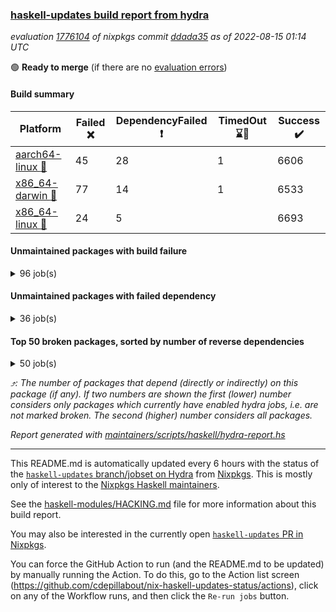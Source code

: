 ### [haskell-updates build report from hydra](https://hydra.nixos.org/jobset/nixpkgs/haskell-updates)
*evaluation [1776104](https://hydra.nixos.org/eval/1776104) of nixpkgs commit [ddada35](https://github.com/NixOS/nixpkgs/commits/ddada35b50fb79d7448f68380bf995a80d5cbb72) as of 2022-08-15 01:14 UTC*

:green_circle: **Ready to merge** (if there are no [evaluation errors](https://hydra.nixos.org/jobset/nixpkgs/haskell-updates))

#### Build summary

 | Platform | Failed :x: | DependencyFailed :heavy_exclamation_mark: | TimedOut :hourglass::no_entry_sign: | Success :heavy_check_mark: | 
 | --- | --- | --- | --- | --- | 
 | [aarch64-linux :iphone:](https://hydra.nixos.org/eval/1776104?filter=.aarch64-linux) | 45 | 28 | 1 | 6606 | 
 | [x86_64-darwin :apple:](https://hydra.nixos.org/eval/1776104?filter=.x86_64-darwin) | 77 | 14 | 1 | 6533 | 
 | [x86_64-linux :penguin:](https://hydra.nixos.org/eval/1776104?filter=.x86_64-linux) | 24 | 5 |  | 6693 | 
#### Unmaintained packages with build failure
<details><summary>96 job(s) </summary>

- [ ] [[:iphone::x:]](https://hydra.nixos.org/build/186339148) [[:apple::heavy_check_mark:]](https://hydra.nixos.org/build/186338923) [[:penguin::heavy_check_mark:]](https://hydra.nixos.org/build/186336181) [haskellPackages.OrderedBits](https://hydra.nixos.org/eval/1776104?filter=haskellPackages.OrderedBits)  :arrow_heading_up: 5 | 36
- [ ] [[:iphone::heavy_check_mark:]](https://hydra.nixos.org/build/186351796) [[:apple::x:]](https://hydra.nixos.org/build/186335027) [[:penguin::heavy_check_mark:]](https://hydra.nixos.org/build/186336886) [haskellPackages.zip](https://hydra.nixos.org/eval/1776104?filter=haskellPackages.zip)  :arrow_heading_up: 5 | 11
- [ ] [[:iphone::x:]](https://hydra.nixos.org/build/186342268) [[:apple::heavy_check_mark:]](https://hydra.nixos.org/build/186341233) [[:penguin::heavy_check_mark:]](https://hydra.nixos.org/build/186343388) [haskellPackages.hw-json-simd](https://hydra.nixos.org/eval/1776104?filter=haskellPackages.hw-json-simd)  :arrow_heading_up: 4 | 8
- [ ] [[:iphone::x:]](https://hydra.nixos.org/build/186337852) [[:apple::heavy_check_mark:]](https://hydra.nixos.org/build/186338900) [[:penguin::heavy_check_mark:]](https://hydra.nixos.org/build/186335270) [haskellPackages.hw-simd](https://hydra.nixos.org/eval/1776104?filter=haskellPackages.hw-simd)  :arrow_heading_up: 4 | 8
- [ ] [[:iphone::x:]](https://hydra.nixos.org/build/186351142) [[:apple::heavy_check_mark:]](https://hydra.nixos.org/build/186348664) [[:penguin::heavy_check_mark:]](https://hydra.nixos.org/build/186348187) [haskellPackages.long-double](https://hydra.nixos.org/eval/1776104?filter=haskellPackages.long-double)  :arrow_heading_up: 2 | 2
- [ ] [[:iphone::x:]](https://hydra.nixos.org/build/186337686) [[:apple::heavy_check_mark:]](https://hydra.nixos.org/build/186351780) [[:penguin::heavy_check_mark:]](https://hydra.nixos.org/build/186347488) [haskellPackages.quic](https://hydra.nixos.org/eval/1776104?filter=haskellPackages.quic)  :arrow_heading_up: 2 | 2
- [ ] [[:iphone::x:]](https://hydra.nixos.org/build/186339259) [[:apple::heavy_check_mark:]](https://hydra.nixos.org/build/186351488) [[:penguin::heavy_check_mark:]](https://hydra.nixos.org/build/186340536) [haskellPackages.freetype2](https://hydra.nixos.org/eval/1776104?filter=haskellPackages.freetype2)  :arrow_heading_up: 1 | 8
- [ ] [[:iphone::x:]](https://hydra.nixos.org/build/186342599) [[:apple::x:]](https://hydra.nixos.org/build/186337061) [[:penguin::heavy_check_mark:]](https://hydra.nixos.org/build/186349375) [haskellPackages.easytensor](https://hydra.nixos.org/eval/1776104?filter=haskellPackages.easytensor)  :arrow_heading_up: 1 | 1
- [ ] [[:iphone::x:]](https://hydra.nixos.org/build/186779867) [[:apple::x:]](https://hydra.nixos.org/build/186779876) [[:penguin::x:]](https://hydra.nixos.org/build/186779899) [haskellPackages.lol-calculus](https://hydra.nixos.org/eval/1776104?filter=haskellPackages.lol-calculus)  :arrow_heading_up: 1 | 1
- [ ] [[:iphone::x:]](https://hydra.nixos.org/build/186350305) [[:apple::heavy_check_mark:]](https://hydra.nixos.org/build/186351066) [[:penguin::heavy_check_mark:]](https://hydra.nixos.org/build/186347006) [haskellPackages.nlopt-haskell](https://hydra.nixos.org/eval/1776104?filter=haskellPackages.nlopt-haskell)  :arrow_heading_up: 1 | 1
- [ ] [[:iphone::heavy_check_mark:]](https://hydra.nixos.org/build/186338584) [[:apple::x:]](https://hydra.nixos.org/build/186339935) [[:penguin::heavy_check_mark:]](https://hydra.nixos.org/build/186347564) [haskellPackages.openal-ffi](https://hydra.nixos.org/eval/1776104?filter=haskellPackages.openal-ffi)  :arrow_heading_up: 1 | 1
- [ ] [[:iphone::x:]](https://hydra.nixos.org/build/186924471) [[:apple::x:]](https://hydra.nixos.org/build/186925993) [[:penguin::x:]](https://hydra.nixos.org/build/186925129) [haskellPackages.servant-util](https://hydra.nixos.org/eval/1776104?filter=haskellPackages.servant-util)  :arrow_heading_up: 1 | 1
- [ ] [[:iphone::x:]](https://hydra.nixos.org/build/186341879) [[:apple::heavy_check_mark:]](https://hydra.nixos.org/build/186337126) [[:penguin::heavy_check_mark:]](https://hydra.nixos.org/build/186336148) [haskellPackages.swisstable](https://hydra.nixos.org/eval/1776104?filter=haskellPackages.swisstable)  :arrow_heading_up: 1 | 1
- [ ] [[:iphone::x:]](https://hydra.nixos.org/build/186779911) [[:apple::x:]](https://hydra.nixos.org/build/186779900) [[:penguin::x:]](https://hydra.nixos.org/build/186779859) [haskellPackages.text-all](https://hydra.nixos.org/eval/1776104?filter=haskellPackages.text-all)  :arrow_heading_up: 1 | 1
- [ ] [[:iphone::x:]](https://hydra.nixos.org/build/186333784) [[:apple::heavy_check_mark:]](https://hydra.nixos.org/build/186346289) [[:penguin::heavy_check_mark:]](https://hydra.nixos.org/build/186342335) [haskellPackages.unicode-properties](https://hydra.nixos.org/eval/1776104?filter=haskellPackages.unicode-properties)  :arrow_heading_up: 1 | 1
- [ ] [[:iphone::x:]](https://hydra.nixos.org/build/186335586) [[:apple::heavy_check_mark:]](https://hydra.nixos.org/build/186340179) [[:penguin::heavy_check_mark:]](https://hydra.nixos.org/build/186335125) [haskellPackages.flatparse](https://hydra.nixos.org/eval/1776104?filter=haskellPackages.flatparse)  :arrow_heading_up: 0 | 7
- [ ] [[:iphone::heavy_check_mark:]](https://hydra.nixos.org/build/186343833) [[:apple::x:]](https://hydra.nixos.org/build/186349058) [[:penguin::heavy_check_mark:]](https://hydra.nixos.org/build/186334409) [haskellPackages.PyF](https://hydra.nixos.org/eval/1776104?filter=haskellPackages.PyF)  :arrow_heading_up: 0 | 4
- [ ] [[:iphone::heavy_check_mark:]](https://hydra.nixos.org/build/186338070) [[:apple::x:]](https://hydra.nixos.org/build/186343485) [[:penguin::heavy_check_mark:]](https://hydra.nixos.org/build/186345402) [haskellPackages.hmidi](https://hydra.nixos.org/eval/1776104?filter=haskellPackages.hmidi)  :arrow_heading_up: 0 | 4
- [ ] [[:iphone::heavy_check_mark:]](https://hydra.nixos.org/build/186347262) [[:apple::x:]](https://hydra.nixos.org/build/186337718) [[:penguin::heavy_check_mark:]](https://hydra.nixos.org/build/186342686) [haskellPackages.posix-socket](https://hydra.nixos.org/eval/1776104?filter=haskellPackages.posix-socket)  :arrow_heading_up: 0 | 2
- [ ] [[:iphone::heavy_check_mark:]](https://hydra.nixos.org/build/186925296) [[:apple::x:]](https://hydra.nixos.org/build/186924058) [[:penguin::heavy_check_mark:]](https://hydra.nixos.org/build/186925633) [haskellPackages.gi-gdkx11](https://hydra.nixos.org/eval/1776104?filter=haskellPackages.gi-gdkx11)  :arrow_heading_up: 0 | 1
- [ ] [[:iphone::heavy_check_mark:]](https://hydra.nixos.org/build/186345690) [[:apple::x:]](https://hydra.nixos.org/build/186347292) [[:penguin::heavy_check_mark:]](https://hydra.nixos.org/build/186347281) [haskellPackages.hamid](https://hydra.nixos.org/eval/1776104?filter=haskellPackages.hamid)  :arrow_heading_up: 0 | 1
- [ ] [[:iphone::heavy_check_mark:]](https://hydra.nixos.org/build/186333612) [[:apple::x:]](https://hydra.nixos.org/build/186343898) [[:penguin::heavy_check_mark:]](https://hydra.nixos.org/build/186349612) [haskellPackages.hmatrix-morpheus](https://hydra.nixos.org/eval/1776104?filter=haskellPackages.hmatrix-morpheus)  :arrow_heading_up: 0 | 1
- [ ] [[:iphone::heavy_check_mark:]](https://hydra.nixos.org/build/186345162) [[:apple::x:]](https://hydra.nixos.org/build/186333930) [[:penguin::heavy_check_mark:]](https://hydra.nixos.org/build/186335909) [haskellPackages.huckleberry](https://hydra.nixos.org/eval/1776104?filter=haskellPackages.huckleberry)  :arrow_heading_up: 0 | 1
- [ ] [[:iphone::x:]](https://hydra.nixos.org/build/186338373) [[:apple::heavy_check_mark:]](https://hydra.nixos.org/build/186344201) [[:penguin::heavy_check_mark:]](https://hydra.nixos.org/build/186346097) [haskellPackages.picosat](https://hydra.nixos.org/eval/1776104?filter=haskellPackages.picosat)  :arrow_heading_up: 0 | 1
- [ ] [[:iphone::heavy_check_mark:]](https://hydra.nixos.org/build/186338327) [[:apple::x:]](https://hydra.nixos.org/build/186344982) [[:penguin::heavy_check_mark:]](https://hydra.nixos.org/build/186332944) [haskellPackages.select](https://hydra.nixos.org/eval/1776104?filter=haskellPackages.select)  :arrow_heading_up: 0 | 1
- [ ] [[:iphone::heavy_check_mark:]](https://hydra.nixos.org/build/186389333) [[:apple::x:]](https://hydra.nixos.org/build/186402671) [[:penguin::heavy_check_mark:]](https://hydra.nixos.org/build/186395052) [haskellPackages.simple-vec3](https://hydra.nixos.org/eval/1776104?filter=haskellPackages.simple-vec3)  :arrow_heading_up: 0 | 1
- [ ] [[:iphone::heavy_check_mark:]](https://hydra.nixos.org/build/186337571) [[:apple::x:]](https://hydra.nixos.org/build/186345363) [[:penguin::heavy_check_mark:]](https://hydra.nixos.org/build/186348037) [haskellPackages.sysinfo](https://hydra.nixos.org/eval/1776104?filter=haskellPackages.sysinfo)  :arrow_heading_up: 0 | 1
- [ ] [[:iphone::x:]](https://hydra.nixos.org/build/186924578) [[:apple::x:]](https://hydra.nixos.org/build/186924512) [[:penguin::x:]](https://hydra.nixos.org/build/186925123) [haskellPackages.tmp-proc-postgres](https://hydra.nixos.org/eval/1776104?filter=haskellPackages.tmp-proc-postgres)  :arrow_heading_up: 0 | 1
- [ ] [[:iphone::x:]](https://hydra.nixos.org/build/186926236) [[:apple::x:]](https://hydra.nixos.org/build/186925267) [[:penguin::x:]](https://hydra.nixos.org/build/186925126) [haskellPackages.tmp-proc-redis](https://hydra.nixos.org/eval/1776104?filter=haskellPackages.tmp-proc-redis)  :arrow_heading_up: 0 | 1
- [ ] [[:iphone::heavy_check_mark:]](https://hydra.nixos.org/build/186924169) [[:apple::x:]](https://hydra.nixos.org/build/186345864) [[:penguin::heavy_check_mark:]](https://hydra.nixos.org/build/186926262) [haskellPackages.FractalArt](https://hydra.nixos.org/eval/1776104?filter=haskellPackages.FractalArt) 
- [ ] [[:iphone::x:]](https://hydra.nixos.org/build/186337228) [[:apple::heavy_check_mark:]](https://hydra.nixos.org/build/186344047) [[:penguin::heavy_check_mark:]](https://hydra.nixos.org/build/186346807) [haskellPackages.HsASA](https://hydra.nixos.org/eval/1776104?filter=haskellPackages.HsASA) 
- [ ] [[:iphone::x:]](https://hydra.nixos.org/build/186779852) [[:apple::x:]](https://hydra.nixos.org/build/186779872) [[:penguin::x:]](https://hydra.nixos.org/build/186779905) [haskellPackages.aws-ec2-knownhosts](https://hydra.nixos.org/eval/1776104?filter=haskellPackages.aws-ec2-knownhosts) 
- [ ] [[:iphone::x:]](https://hydra.nixos.org/build/186779908) [[:apple::x:]](https://hydra.nixos.org/build/186779893) [[:penguin::x:]](https://hydra.nixos.org/build/186779896) [haskellPackages.cabocha](https://hydra.nixos.org/eval/1776104?filter=haskellPackages.cabocha) 
- [ ] [[:iphone::x:]](https://hydra.nixos.org/build/186779915) [[:apple::x:]](https://hydra.nixos.org/build/186779854) [[:penguin::x:]](https://hydra.nixos.org/build/186779864) [haskellPackages.cake3](https://hydra.nixos.org/eval/1776104?filter=haskellPackages.cake3) 
- [ ] [[:iphone::heavy_check_mark:]](https://hydra.nixos.org/build/186345995) [[:apple::x:]](https://hydra.nixos.org/build/186351809) [[:penguin::heavy_check_mark:]](https://hydra.nixos.org/build/186345382) [haskellPackages.chiphunk](https://hydra.nixos.org/eval/1776104?filter=haskellPackages.chiphunk) 
- [ ] [[:iphone::x:]](https://hydra.nixos.org/build/186336740) [[:apple::heavy_check_mark:]](https://hydra.nixos.org/build/186339905) [[:penguin::heavy_check_mark:]](https://hydra.nixos.org/build/186343118) [haskellPackages.comfort-fftw](https://hydra.nixos.org/eval/1776104?filter=haskellPackages.comfort-fftw) 
- [ ] [[:iphone::heavy_check_mark:]](https://hydra.nixos.org/build/186335206) [[:apple::x:]](https://hydra.nixos.org/build/186341679) [[:penguin::heavy_check_mark:]](https://hydra.nixos.org/build/186344376) [haskellPackages.diskhash](https://hydra.nixos.org/eval/1776104?filter=haskellPackages.diskhash) 
- [ ] [[:iphone::x:]](https://hydra.nixos.org/build/186779881) [[:apple::x:]](https://hydra.nixos.org/build/186779892) [[:penguin::x:]](https://hydra.nixos.org/build/186779866) [haskellPackages.duplo](https://hydra.nixos.org/eval/1776104?filter=haskellPackages.duplo) 
- [ ] [[:iphone::x:]](https://hydra.nixos.org/build/186398372) [[:apple::heavy_check_mark:]](https://hydra.nixos.org/build/186387578) [[:penguin::heavy_check_mark:]](https://hydra.nixos.org/build/186402793) [haskellPackages.env-extra](https://hydra.nixos.org/eval/1776104?filter=haskellPackages.env-extra) 
- [ ] [[:iphone::heavy_check_mark:]](https://hydra.nixos.org/build/186926190) [[:apple::x:]](https://hydra.nixos.org/build/186924621) [[:penguin::heavy_check_mark:]](https://hydra.nixos.org/build/186925297) [haskellPackages.epub-tools](https://hydra.nixos.org/eval/1776104?filter=haskellPackages.epub-tools) 
- [ ] [[:iphone::heavy_check_mark:]](https://hydra.nixos.org/build/186512565) [[:apple::x:]](https://hydra.nixos.org/build/186512956) [[:penguin::heavy_check_mark:]](https://hydra.nixos.org/build/186512353) [haskellPackages.fudgets](https://hydra.nixos.org/eval/1776104?filter=haskellPackages.fudgets) 
- [ ] [[:iphone::heavy_check_mark:]](https://hydra.nixos.org/build/186925450) [[:apple::x:]](https://hydra.nixos.org/build/186925409) [[:penguin::heavy_check_mark:]](https://hydra.nixos.org/build/186925916) [haskellPackages.gerrit](https://hydra.nixos.org/eval/1776104?filter=haskellPackages.gerrit) 
- [ ] [[:iphone::heavy_check_mark:]](https://hydra.nixos.org/build/186344942) [[:apple::x:]](https://hydra.nixos.org/build/186344522) [[:penguin::heavy_check_mark:]](https://hydra.nixos.org/build/186345197) [haskellPackages.ghc-gc-hook](https://hydra.nixos.org/eval/1776104?filter=haskellPackages.ghc-gc-hook) 
- [ ] [[:apple::x:]](https://hydra.nixos.org/build/186925446) [haskellPackages.gi-gtkosxapplication](https://hydra.nixos.org/eval/1776104?filter=haskellPackages.gi-gtkosxapplication) 
- [ ] [[:iphone::x:]](https://hydra.nixos.org/build/187076311) [[:penguin::heavy_check_mark:]](https://hydra.nixos.org/build/187076313) [haskellPackages.gnome-keyring](https://hydra.nixos.org/eval/1776104?filter=haskellPackages.gnome-keyring) 
- [ ] [[:apple::x:]](https://hydra.nixos.org/build/186344918) [haskellPackages.gtk-mac-integration](https://hydra.nixos.org/eval/1776104?filter=haskellPackages.gtk-mac-integration) 
- [ ] [[:iphone::heavy_check_mark:]](https://hydra.nixos.org/build/186924034) [[:apple::x:]](https://hydra.nixos.org/build/186349106) [[:penguin::heavy_check_mark:]](https://hydra.nixos.org/build/186924261) [haskellPackages.gtk-traymanager](https://hydra.nixos.org/eval/1776104?filter=haskellPackages.gtk-traymanager) 
- [ ] [[:apple::x:]](https://hydra.nixos.org/build/186338095) [haskellPackages.gtk3-mac-integration](https://hydra.nixos.org/eval/1776104?filter=haskellPackages.gtk3-mac-integration) 
- [ ] [[:iphone::x:]](https://hydra.nixos.org/build/186779891) [[:apple::x:]](https://hydra.nixos.org/build/186779917) [[:penguin::x:]](https://hydra.nixos.org/build/186779861) [haskellPackages.haskades](https://hydra.nixos.org/eval/1776104?filter=haskellPackages.haskades) 
- [ ] [[:iphone::x:]](https://hydra.nixos.org/build/187114461) [[:apple::x:]](https://hydra.nixos.org/build/187114436) [[:penguin::x:]](https://hydra.nixos.org/build/187114437) [haskellPackages.hevm](https://hydra.nixos.org/eval/1776104?filter=haskellPackages.hevm) 
- [ ] [[:iphone::heavy_check_mark:]](https://hydra.nixos.org/build/186351001) [[:apple::x:]](https://hydra.nixos.org/build/186350118) [[:penguin::heavy_check_mark:]](https://hydra.nixos.org/build/186347013) [haskellPackages.hid](https://hydra.nixos.org/eval/1776104?filter=haskellPackages.hid) 
- [ ] [[:iphone::heavy_check_mark:]](https://hydra.nixos.org/build/186925535) [[:apple::x:]](https://hydra.nixos.org/build/186924982) [[:penguin::heavy_check_mark:]](https://hydra.nixos.org/build/186925370) [haskellPackages.highlight](https://hydra.nixos.org/eval/1776104?filter=haskellPackages.highlight) 
- [ ] [[:iphone::heavy_check_mark:]](https://hydra.nixos.org/build/186345814) [[:apple::x:]](https://hydra.nixos.org/build/186351614) [[:penguin::heavy_check_mark:]](https://hydra.nixos.org/build/186343256) [haskellPackages.hinotify-conduit](https://hydra.nixos.org/eval/1776104?filter=haskellPackages.hinotify-conduit) 
- [ ] [[:iphone::x:]](https://hydra.nixos.org/build/186924757) [[:apple::x:]](https://hydra.nixos.org/build/186779901) [[:penguin::x:]](https://hydra.nixos.org/build/186924332) [haskellPackages.hipe](https://hydra.nixos.org/eval/1776104?filter=haskellPackages.hipe) 
- [ ] [[:iphone::heavy_check_mark:]](https://hydra.nixos.org/build/186345600) [[:apple::x:]](https://hydra.nixos.org/build/186346594) [[:penguin::heavy_check_mark:]](https://hydra.nixos.org/build/186350281) [haskellPackages.hsshellscript](https://hydra.nixos.org/eval/1776104?filter=haskellPackages.hsshellscript) 
- [ ] [[:iphone::heavy_check_mark:]](https://hydra.nixos.org/build/186340223) [[:apple::x:]](https://hydra.nixos.org/build/186352101) [[:penguin::heavy_check_mark:]](https://hydra.nixos.org/build/186351069) [haskellPackages.hssourceinfo](https://hydra.nixos.org/eval/1776104?filter=haskellPackages.hssourceinfo) 
- [ ] [[:iphone::x:]](https://hydra.nixos.org/build/186924899) [[:apple::x:]](https://hydra.nixos.org/build/186924882) [[:penguin::x:]](https://hydra.nixos.org/build/186925564) [haskellPackages.hypergeomatrix](https://hydra.nixos.org/eval/1776104?filter=haskellPackages.hypergeomatrix) 
- [ ] [[:iphone::heavy_check_mark:]](https://hydra.nixos.org/build/186344640) [[:apple::x:]](https://hydra.nixos.org/build/186333094) [[:penguin::heavy_check_mark:]](https://hydra.nixos.org/build/186338983) [haskellPackages.interprocess](https://hydra.nixos.org/eval/1776104?filter=haskellPackages.interprocess) 
- [ ] [[:iphone::heavy_check_mark:]](https://hydra.nixos.org/build/186412750) [[:apple::x:]](https://hydra.nixos.org/build/186408335) [[:penguin::heavy_check_mark:]](https://hydra.nixos.org/build/186396594) [haskellPackages.intricacy](https://hydra.nixos.org/eval/1776104?filter=haskellPackages.intricacy) 
- [ ] [[:iphone::heavy_check_mark:]](https://hydra.nixos.org/build/186348637) [[:apple::x:]](https://hydra.nixos.org/build/186346966) [[:penguin::heavy_check_mark:]](https://hydra.nixos.org/build/186333484) [haskellPackages.ipcvar](https://hydra.nixos.org/eval/1776104?filter=haskellPackages.ipcvar) 
- [ ] [[:iphone::x:]](https://hydra.nixos.org/build/186924595) [[:apple::x:]](https://hydra.nixos.org/build/186925592) [[:penguin::x:]](https://hydra.nixos.org/build/186924814) [haskellPackages.iris](https://hydra.nixos.org/eval/1776104?filter=haskellPackages.iris) 
- [ ] [[:iphone::x:]](https://hydra.nixos.org/build/186343241) [[:apple::heavy_check_mark:]](https://hydra.nixos.org/build/186335383) [[:penguin::heavy_check_mark:]](https://hydra.nixos.org/build/186342816) [haskellPackages.jammittools](https://hydra.nixos.org/eval/1776104?filter=haskellPackages.jammittools) 
- [ ] [[:iphone::x:]](https://hydra.nixos.org/build/187076291) [[:apple::x:]](https://hydra.nixos.org/build/186779886) [[:penguin::x:]](https://hydra.nixos.org/build/187076296) [haskellPackages.jobqueue](https://hydra.nixos.org/eval/1776104?filter=haskellPackages.jobqueue) 
- [ ] [[:iphone::x:]](https://hydra.nixos.org/build/186926197) [[:apple::x:]](https://hydra.nixos.org/build/186924035) [[:penguin::x:]](https://hydra.nixos.org/build/186924721) [haskellPackages.karps](https://hydra.nixos.org/eval/1776104?filter=haskellPackages.karps) 
- [ ] [[:apple::x:]](https://hydra.nixos.org/build/186352425) [haskellPackages.kqueue](https://hydra.nixos.org/eval/1776104?filter=haskellPackages.kqueue) 
- [ ] [[:iphone::x:]](https://hydra.nixos.org/build/186925233) [[:apple::x:]](https://hydra.nixos.org/build/186924259) [[:penguin::x:]](https://hydra.nixos.org/build/186925817) [haskellPackages.krapsh](https://hydra.nixos.org/eval/1776104?filter=haskellPackages.krapsh) 
- [ ] [[:iphone::x:]](https://hydra.nixos.org/build/186924924) [[:apple::x:]](https://hydra.nixos.org/build/186926217) [[:penguin::x:]](https://hydra.nixos.org/build/186925720) [haskellPackages.latest-npm-version](https://hydra.nixos.org/eval/1776104?filter=haskellPackages.latest-npm-version) 
- [ ] [[:iphone::heavy_check_mark:]](https://hydra.nixos.org/build/186342045) [[:apple::x:]](https://hydra.nixos.org/build/186338181) [[:penguin::heavy_check_mark:]](https://hydra.nixos.org/build/186348611) [haskellPackages.linux-framebuffer](https://hydra.nixos.org/eval/1776104?filter=haskellPackages.linux-framebuffer) 
- [ ] [[:iphone::heavy_check_mark:]](https://hydra.nixos.org/build/186924776) [[:apple::x:]](https://hydra.nixos.org/build/186925983) [[:penguin::heavy_check_mark:]](https://hydra.nixos.org/build/186925926) [haskellPackages.mediawiki2latex](https://hydra.nixos.org/eval/1776104?filter=haskellPackages.mediawiki2latex) 
- [ ] [[:iphone::heavy_check_mark:]](https://hydra.nixos.org/build/186341865) [[:apple::x:]](https://hydra.nixos.org/build/186341003) [[:penguin::heavy_check_mark:]](https://hydra.nixos.org/build/186334277) [haskellPackages.memfd](https://hydra.nixos.org/eval/1776104?filter=haskellPackages.memfd) 
- [ ] [[:iphone::heavy_check_mark:]](https://hydra.nixos.org/build/186336192) [[:apple::x:]](https://hydra.nixos.org/build/186342729) [[:penguin::heavy_check_mark:]](https://hydra.nixos.org/build/186345341) [haskellPackages.mercury-api](https://hydra.nixos.org/eval/1776104?filter=haskellPackages.mercury-api) 
- [ ] [[:iphone::x:]](https://hydra.nixos.org/build/186779877) [[:apple::x:]](https://hydra.nixos.org/build/186779875) [[:penguin::x:]](https://hydra.nixos.org/build/186779919) [haskellPackages.micrologger](https://hydra.nixos.org/eval/1776104?filter=haskellPackages.micrologger) 
- [ ] [[:iphone::heavy_check_mark:]](https://hydra.nixos.org/build/186335155) [[:apple::x:]](https://hydra.nixos.org/build/186343410) [[:penguin::heavy_check_mark:]](https://hydra.nixos.org/build/186334182) [haskellPackages.nano-cryptr](https://hydra.nixos.org/eval/1776104?filter=haskellPackages.nano-cryptr) 
- [ ] [[:iphone::x:]](https://hydra.nixos.org/build/186924510) [[:apple::x:]](https://hydra.nixos.org/build/186925590) [[:penguin::x:]](https://hydra.nixos.org/build/186925965) [haskellPackages.nicovideo-translator](https://hydra.nixos.org/eval/1776104?filter=haskellPackages.nicovideo-translator) 
- [ ] [[:iphone::heavy_check_mark:]](https://hydra.nixos.org/build/186924114) [[:apple::x:]](https://hydra.nixos.org/build/186924251) [[:penguin::heavy_check_mark:]](https://hydra.nixos.org/build/186925026) [haskellPackages.persistent-pagination](https://hydra.nixos.org/eval/1776104?filter=haskellPackages.persistent-pagination) 
- [ ] [[:iphone::heavy_check_mark:]](https://hydra.nixos.org/build/186925452) [[:apple::x:]](https://hydra.nixos.org/build/186925019) [[:penguin::heavy_check_mark:]](https://hydra.nixos.org/build/186924969) [haskellPackages.phatsort](https://hydra.nixos.org/eval/1776104?filter=haskellPackages.phatsort) 
- [ ] [[:iphone::x:]](https://hydra.nixos.org/build/186925017) [[:apple::x:]](https://hydra.nixos.org/build/186925048) [[:penguin::x:]](https://hydra.nixos.org/build/186925865) [haskellPackages.pia-forward](https://hydra.nixos.org/eval/1776104?filter=haskellPackages.pia-forward) 
- [ ] [[:iphone::heavy_check_mark:]](https://hydra.nixos.org/build/186345037) [[:apple::x:]](https://hydra.nixos.org/build/186335673) [[:penguin::heavy_check_mark:]](https://hydra.nixos.org/build/186336385) [haskellPackages.ping-wrapper](https://hydra.nixos.org/eval/1776104?filter=haskellPackages.ping-wrapper) 
- [ ] [[:iphone::heavy_check_mark:]](https://hydra.nixos.org/build/186337350) [[:apple::x:]](https://hydra.nixos.org/build/186333900) [[:penguin::heavy_check_mark:]](https://hydra.nixos.org/build/186340524) [haskellPackages.posix-timer](https://hydra.nixos.org/eval/1776104?filter=haskellPackages.posix-timer) 
- [ ] [[:iphone::heavy_check_mark:]](https://hydra.nixos.org/build/186409988) [[:apple::x:]](https://hydra.nixos.org/build/186410106) [[:penguin::heavy_check_mark:]](https://hydra.nixos.org/build/186410196) [haskellPackages.procex](https://hydra.nixos.org/eval/1776104?filter=haskellPackages.procex) 
- [ ] [[:iphone::heavy_check_mark:]](https://hydra.nixos.org/build/186351384) [[:apple::x:]](https://hydra.nixos.org/build/186352361) [[:penguin::heavy_check_mark:]](https://hydra.nixos.org/build/186352327) [haskellPackages.pthread](https://hydra.nixos.org/eval/1776104?filter=haskellPackages.pthread) 
- [ ] [[:iphone::x:]](https://hydra.nixos.org/build/186779858) [[:apple::x:]](https://hydra.nixos.org/build/186779904) [[:penguin::x:]](https://hydra.nixos.org/build/186779882) [haskellPackages.pushme](https://hydra.nixos.org/eval/1776104?filter=haskellPackages.pushme) 
- [ ] [[:iphone::x:]](https://hydra.nixos.org/build/186335447) [[:apple::heavy_check_mark:]](https://hydra.nixos.org/build/186335873) [[:penguin::heavy_check_mark:]](https://hydra.nixos.org/build/186348350) [haskellPackages.risc386](https://hydra.nixos.org/eval/1776104?filter=haskellPackages.risc386) 
- [ ] [[:iphone::heavy_check_mark:]](https://hydra.nixos.org/build/186341825) [[:apple::x:]](https://hydra.nixos.org/build/186344493) [[:penguin::heavy_check_mark:]](https://hydra.nixos.org/build/186351665) [haskellPackages.sfml-audio](https://hydra.nixos.org/eval/1776104?filter=haskellPackages.sfml-audio) 
- [ ] [[:iphone::heavy_check_mark:]](https://hydra.nixos.org/build/186338398) [[:apple::x:]](https://hydra.nixos.org/build/186336684) [[:penguin::heavy_check_mark:]](https://hydra.nixos.org/build/186337028) [haskellPackages.shared-memory](https://hydra.nixos.org/eval/1776104?filter=haskellPackages.shared-memory) 
- [ ] [[:iphone::heavy_check_mark:]](https://hydra.nixos.org/build/186344871) [[:apple::x:]](https://hydra.nixos.org/build/186348623) [[:penguin::heavy_check_mark:]](https://hydra.nixos.org/build/186338736) [haskellPackages.skews](https://hydra.nixos.org/eval/1776104?filter=haskellPackages.skews) 
- [ ] [[:iphone::x:]](https://hydra.nixos.org/build/186338151) [[:apple::x:]](https://hydra.nixos.org/build/186351574) [[:penguin::heavy_check_mark:]](https://hydra.nixos.org/build/186349850) [haskellPackages.slugify](https://hydra.nixos.org/eval/1776104?filter=haskellPackages.slugify) 
- [ ] [[:iphone::heavy_check_mark:]](https://hydra.nixos.org/build/186337506) [[:apple::x:]](https://hydra.nixos.org/build/186343868) [[:penguin::heavy_check_mark:]](https://hydra.nixos.org/build/186346049) [haskellPackages.tailfile-hinotify](https://hydra.nixos.org/eval/1776104?filter=haskellPackages.tailfile-hinotify) 
- [ ] [[:iphone::x:]](https://hydra.nixos.org/build/186925744) [[:apple::x:]](https://hydra.nixos.org/build/186924550) [[:penguin::x:]](https://hydra.nixos.org/build/186924463) [haskellPackages.tmp-proc-rabbitmq](https://hydra.nixos.org/eval/1776104?filter=haskellPackages.tmp-proc-rabbitmq) 
- [ ] [[:iphone::x:]](https://hydra.nixos.org/build/186925032) [[:apple::x:]](https://hydra.nixos.org/build/186925148) [[:penguin::x:]](https://hydra.nixos.org/build/186924095) [haskellPackages.tmp-proc-zipkin](https://hydra.nixos.org/eval/1776104?filter=haskellPackages.tmp-proc-zipkin) 
- [ ] [[:iphone::x:]](https://hydra.nixos.org/build/186351180) [[:apple::heavy_check_mark:]](https://hydra.nixos.org/build/186335737) [[:penguin::heavy_check_mark:]](https://hydra.nixos.org/build/186340258) [haskellPackages.wiringPi](https://hydra.nixos.org/eval/1776104?filter=haskellPackages.wiringPi) 
- [ ] [[:iphone::x:]](https://hydra.nixos.org/build/186349055) [[:apple::heavy_check_mark:]](https://hydra.nixos.org/build/186333856) [[:penguin::heavy_check_mark:]](https://hydra.nixos.org/build/186352190) [haskellPackages.x86-64bit](https://hydra.nixos.org/eval/1776104?filter=haskellPackages.x86-64bit) 
- [ ] [[:iphone::heavy_check_mark:]](https://hydra.nixos.org/build/186334884) [[:apple::x:]](https://hydra.nixos.org/build/186335093) [[:penguin::heavy_check_mark:]](https://hydra.nixos.org/build/186340377) [haskellPackages.xmonad-utils](https://hydra.nixos.org/eval/1776104?filter=haskellPackages.xmonad-utils) 
- [ ] [[:iphone::heavy_check_mark:]](https://hydra.nixos.org/build/186351575) [[:apple::x:]](https://hydra.nixos.org/build/186335393) [[:penguin::heavy_check_mark:]](https://hydra.nixos.org/build/186352016) [haskellPackages.yoga](https://hydra.nixos.org/eval/1776104?filter=haskellPackages.yoga) 
- [ ] [[:iphone::heavy_check_mark:]](https://hydra.nixos.org/build/186351807) [[:apple::x:]](https://hydra.nixos.org/build/186352424) [[:penguin::heavy_check_mark:]](https://hydra.nixos.org/build/186343477) [haskellPackages.zot](https://hydra.nixos.org/eval/1776104?filter=haskellPackages.zot) 
- [ ] [[:iphone::heavy_check_mark:]](https://hydra.nixos.org/build/186343620) [[:apple::x:]](https://hydra.nixos.org/build/186337682) [[:penguin::heavy_check_mark:]](https://hydra.nixos.org/build/186341955) [haskellPackages.zxcvbn-c](https://hydra.nixos.org/eval/1776104?filter=haskellPackages.zxcvbn-c) 
</details>

#### Unmaintained packages with failed dependency
<details><summary>36 job(s) </summary>

- [ ] [[:iphone::heavy_exclamation_mark:]](https://hydra.nixos.org/build/186925098) [[:apple::heavy_check_mark:]](https://hydra.nixos.org/build/186924998) [[:penguin::heavy_check_mark:]](https://hydra.nixos.org/build/186925764) [haskellPackages.PrimitiveArray](https://hydra.nixos.org/eval/1776104?filter=haskellPackages.PrimitiveArray)  :arrow_heading_up: 4 | 35
- [ ] [[:iphone::heavy_check_mark:]](https://hydra.nixos.org/build/186343284) [[:apple::heavy_exclamation_mark:]](https://hydra.nixos.org/build/186350944) [[:penguin::heavy_check_mark:]](https://hydra.nixos.org/build/186350018) [haskellPackages.xlsx](https://hydra.nixos.org/eval/1776104?filter=haskellPackages.xlsx)  :arrow_heading_up: 4 | 6
- [ ] [[:iphone::heavy_exclamation_mark:]](https://hydra.nixos.org/build/186924165) [[:apple::heavy_check_mark:]](https://hydra.nixos.org/build/186925815) [[:penguin::heavy_check_mark:]](https://hydra.nixos.org/build/186925897) [haskellPackages.BiobaseTypes](https://hydra.nixos.org/eval/1776104?filter=haskellPackages.BiobaseTypes)  :arrow_heading_up: 3 | 21
- [ ] [[:iphone::heavy_exclamation_mark:]](https://hydra.nixos.org/build/186351561) [[:apple::heavy_check_mark:]](https://hydra.nixos.org/build/186333852) [[:penguin::heavy_check_mark:]](https://hydra.nixos.org/build/186344695) [haskellPackages.hw-json-standard-cursor](https://hydra.nixos.org/eval/1776104?filter=haskellPackages.hw-json-standard-cursor)  :arrow_heading_up: 2 | 6
- [ ] [[:iphone::heavy_exclamation_mark:]](https://hydra.nixos.org/build/186338247) [[:apple::heavy_check_mark:]](https://hydra.nixos.org/build/186336949) [[:penguin::heavy_check_mark:]](https://hydra.nixos.org/build/186340925) [haskellPackages.hw-json-simple-cursor](https://hydra.nixos.org/eval/1776104?filter=haskellPackages.hw-json-simple-cursor)  :arrow_heading_up: 2 | 4
- [ ] [[:iphone::heavy_check_mark:]](https://hydra.nixos.org/build/186340503) [[:apple::heavy_exclamation_mark:]](https://hydra.nixos.org/build/186341281) [[:penguin::heavy_check_mark:]](https://hydra.nixos.org/build/186342165) [haskellPackages.cointracking-imports](https://hydra.nixos.org/eval/1776104?filter=haskellPackages.cointracking-imports)  :arrow_heading_up: 2 | 2
- [ ] [[:iphone::heavy_exclamation_mark:]](https://hydra.nixos.org/build/186925760) [[:apple::heavy_check_mark:]](https://hydra.nixos.org/build/186925485) [[:penguin::heavy_check_mark:]](https://hydra.nixos.org/build/186925653) [haskellPackages.BiobaseENA](https://hydra.nixos.org/eval/1776104?filter=haskellPackages.BiobaseENA)  :arrow_heading_up: 1 | 18
- [ ] [[:iphone::heavy_exclamation_mark:]](https://hydra.nixos.org/build/186386079) [[:apple::heavy_check_mark:]](https://hydra.nixos.org/build/186410263) [[:penguin::heavy_check_mark:]](https://hydra.nixos.org/build/186409915) [haskellPackages.hw-json](https://hydra.nixos.org/eval/1776104?filter=haskellPackages.hw-json)  :arrow_heading_up: 1 | 3
- [ ] [[:iphone::heavy_exclamation_mark:]](https://hydra.nixos.org/build/186339564) [[:apple::heavy_check_mark:]](https://hydra.nixos.org/build/186333627) [[:penguin::heavy_check_mark:]](https://hydra.nixos.org/build/186333078) [haskellPackages.http3](https://hydra.nixos.org/eval/1776104?filter=haskellPackages.http3)  :arrow_heading_up: 1 | 1
- [ ] [[:iphone::heavy_check_mark:]](https://hydra.nixos.org/build/186924053) [[:apple::heavy_exclamation_mark:]](https://hydra.nixos.org/build/186925147) [[:penguin::heavy_check_mark:]](https://hydra.nixos.org/build/186925419) [haskellPackages.wss-client](https://hydra.nixos.org/eval/1776104?filter=haskellPackages.wss-client)  :arrow_heading_up: 1 | 1
- [ ] [[:iphone::heavy_exclamation_mark:]](https://hydra.nixos.org/build/186925830) [[:apple::heavy_check_mark:]](https://hydra.nixos.org/build/186925091) [[:penguin::heavy_check_mark:]](https://hydra.nixos.org/build/186924522) [haskellPackages.BiobaseXNA](https://hydra.nixos.org/eval/1776104?filter=haskellPackages.BiobaseXNA)  :arrow_heading_up: 0 | 17
- [ ] [[:iphone::heavy_exclamation_mark:]](https://hydra.nixos.org/build/186924842) [[:apple::heavy_check_mark:]](https://hydra.nixos.org/build/186924225) [[:penguin::heavy_check_mark:]](https://hydra.nixos.org/build/186924099) [haskellPackages.BiobaseFasta](https://hydra.nixos.org/eval/1776104?filter=haskellPackages.BiobaseFasta)  :arrow_heading_up: 0 | 3
- [ ] [[:iphone::heavy_exclamation_mark:]](https://hydra.nixos.org/build/186342542) [[:apple::heavy_check_mark:]](https://hydra.nixos.org/build/186336905) [[:penguin::heavy_check_mark:]](https://hydra.nixos.org/build/186338790) [haskellPackages.hw-dsv](https://hydra.nixos.org/eval/1776104?filter=haskellPackages.hw-dsv)  :arrow_heading_up: 0 | 3
- [ ] [[:iphone::heavy_exclamation_mark:]](https://hydra.nixos.org/build/186396947) [[:apple::heavy_check_mark:]](https://hydra.nixos.org/build/186402472) [[:penguin::heavy_check_mark:]](https://hydra.nixos.org/build/186397470) [haskellPackages.hw-json-lens](https://hydra.nixos.org/eval/1776104?filter=haskellPackages.hw-json-lens)  :arrow_heading_up: 0 | 1
- [ ] [[:iphone::heavy_exclamation_mark:]](https://hydra.nixos.org/build/186338239) [[:apple::heavy_check_mark:]](https://hydra.nixos.org/build/186335979) [[:penguin::heavy_check_mark:]](https://hydra.nixos.org/build/186352039) [haskellPackages.align-audio](https://hydra.nixos.org/eval/1776104?filter=haskellPackages.align-audio) 
- [ ] [[:iphone::heavy_check_mark:]](https://hydra.nixos.org/build/186924972) [[:apple::heavy_exclamation_mark:]](https://hydra.nixos.org/build/186925780) [[:penguin::heavy_check_mark:]](https://hydra.nixos.org/build/186925579) [haskellPackages.bnb-staking-csvs](https://hydra.nixos.org/eval/1776104?filter=haskellPackages.bnb-staking-csvs) 
- [ ] [[:iphone::heavy_exclamation_mark:]](https://hydra.nixos.org/build/186337696) [[:apple::heavy_exclamation_mark:]](https://hydra.nixos.org/build/186350240) [[:penguin::heavy_check_mark:]](https://hydra.nixos.org/build/186347138) [haskellPackages.easytensor-vulkan](https://hydra.nixos.org/eval/1776104?filter=haskellPackages.easytensor-vulkan) 
- [ ] [[:iphone::heavy_exclamation_mark:]](https://hydra.nixos.org/build/186779857) [[:apple::heavy_exclamation_mark:]](https://hydra.nixos.org/build/186779885) [[:penguin::heavy_exclamation_mark:]](https://hydra.nixos.org/build/186779873) [haskellPackages.gedcom](https://hydra.nixos.org/eval/1776104?filter=haskellPackages.gedcom) 
- [ ] [[:iphone::heavy_exclamation_mark:]](https://hydra.nixos.org/build/186350477) [[:apple::heavy_check_mark:]](https://hydra.nixos.org/build/186337654) [[:penguin::heavy_check_mark:]](https://hydra.nixos.org/build/186347393) [haskellPackages.harfbuzz-pure](https://hydra.nixos.org/eval/1776104?filter=haskellPackages.harfbuzz-pure) 
- [ ] [[:iphone::heavy_exclamation_mark:]](https://hydra.nixos.org/build/186347172) [[:apple::heavy_check_mark:]](https://hydra.nixos.org/build/186340483) [[:penguin::heavy_check_mark:]](https://hydra.nixos.org/build/186349124) [haskellPackages.hmatrix-nlopt](https://hydra.nixos.org/eval/1776104?filter=haskellPackages.hmatrix-nlopt) 
- [ ] [[:iphone::heavy_exclamation_mark:]](https://hydra.nixos.org/build/186925088) [[:apple::heavy_check_mark:]](https://hydra.nixos.org/build/186334730) [[:penguin::heavy_check_mark:]](https://hydra.nixos.org/build/186925727) [haskellPackages.hs-swisstable-hashtables-class](https://hydra.nixos.org/eval/1776104?filter=haskellPackages.hs-swisstable-hashtables-class) 
- [ ] [[:iphone::heavy_exclamation_mark:]](https://hydra.nixos.org/build/186345974) [[:apple::heavy_check_mark:]](https://hydra.nixos.org/build/186341550) [[:penguin::heavy_check_mark:]](https://hydra.nixos.org/build/186332935) [haskellPackages.hw-simd-cli](https://hydra.nixos.org/eval/1776104?filter=haskellPackages.hw-simd-cli) 
- [ ] [[:iphone::heavy_exclamation_mark:]](https://hydra.nixos.org/build/186341959) [[:apple::heavy_check_mark:]](https://hydra.nixos.org/build/186334962) [[:penguin::heavy_check_mark:]](https://hydra.nixos.org/build/186347482) [haskellPackages.kmn-programming](https://hydra.nixos.org/eval/1776104?filter=haskellPackages.kmn-programming) 
- [ ] [[:iphone::heavy_exclamation_mark:]](https://hydra.nixos.org/build/186779878) [[:apple::heavy_exclamation_mark:]](https://hydra.nixos.org/build/186779913) [[:penguin::heavy_exclamation_mark:]](https://hydra.nixos.org/build/186779869) [haskellPackages.lol-typing](https://hydra.nixos.org/eval/1776104?filter=haskellPackages.lol-typing) 
- [ ] [[:iphone::heavy_check_mark:]](https://hydra.nixos.org/build/186924935) [[:apple::heavy_exclamation_mark:]](https://hydra.nixos.org/build/186926086) [[:penguin::heavy_check_mark:]](https://hydra.nixos.org/build/186925345) [haskellPackages.network-messagepack-rpc-websocket](https://hydra.nixos.org/eval/1776104?filter=haskellPackages.network-messagepack-rpc-websocket) 
- [ ] [[:iphone::heavy_exclamation_mark:]](https://hydra.nixos.org/build/186398485) [[:apple::heavy_check_mark:]](https://hydra.nixos.org/build/186387720) [[:penguin::heavy_check_mark:]](https://hydra.nixos.org/build/186385639) [haskellPackages.rounded](https://hydra.nixos.org/eval/1776104?filter=haskellPackages.rounded) 
- [ ] [[:iphone::heavy_exclamation_mark:]](https://hydra.nixos.org/build/186350104) [[:apple::heavy_check_mark:]](https://hydra.nixos.org/build/186348607) [[:penguin::heavy_check_mark:]](https://hydra.nixos.org/build/186348079) [haskellPackages.rounded-hw](https://hydra.nixos.org/eval/1776104?filter=haskellPackages.rounded-hw) 
- [ ] [[:iphone::heavy_exclamation_mark:]](https://hydra.nixos.org/build/186924880) [[:apple::heavy_exclamation_mark:]](https://hydra.nixos.org/build/186925838) [[:penguin::heavy_exclamation_mark:]](https://hydra.nixos.org/build/186924715) [haskellPackages.servant-util-beam-pg](https://hydra.nixos.org/eval/1776104?filter=haskellPackages.servant-util-beam-pg) 
- [ ] [[:iphone::heavy_check_mark:]](https://hydra.nixos.org/build/186924156) [[:apple::heavy_exclamation_mark:]](https://hydra.nixos.org/build/186924241) [[:penguin::heavy_check_mark:]](https://hydra.nixos.org/build/186924904) [haskellPackages.solana-staking-csvs](https://hydra.nixos.org/eval/1776104?filter=haskellPackages.solana-staking-csvs) 
- [ ] [[:iphone::heavy_exclamation_mark:]](https://hydra.nixos.org/build/186336015) [[:apple::heavy_check_mark:]](https://hydra.nixos.org/build/186351852) [[:penguin::heavy_check_mark:]](https://hydra.nixos.org/build/186349622) [haskellPackages.sound-collage](https://hydra.nixos.org/eval/1776104?filter=haskellPackages.sound-collage) 
- [ ] [[:iphone::heavy_exclamation_mark:]](https://hydra.nixos.org/build/186779922) [[:apple::heavy_exclamation_mark:]](https://hydra.nixos.org/build/186779895) [[:penguin::heavy_exclamation_mark:]](https://hydra.nixos.org/build/186779897) [haskellPackages.systemstats](https://hydra.nixos.org/eval/1776104?filter=haskellPackages.systemstats) 
- [ ] [[:iphone::heavy_exclamation_mark:]](https://hydra.nixos.org/build/186333550) [[:apple::heavy_check_mark:]](https://hydra.nixos.org/build/186347502) [[:penguin::heavy_check_mark:]](https://hydra.nixos.org/build/186351682) [haskellPackages.unicode-names](https://hydra.nixos.org/eval/1776104?filter=haskellPackages.unicode-names) 
- [ ] [[:iphone::heavy_exclamation_mark:]](https://hydra.nixos.org/build/186779912) [[:apple::heavy_exclamation_mark:]](https://hydra.nixos.org/build/186779914) [[:penguin::heavy_exclamation_mark:]](https://hydra.nixos.org/build/186779870) [haskellPackages.urembed](https://hydra.nixos.org/eval/1776104?filter=haskellPackages.urembed) 
- [ ] [[:iphone::heavy_exclamation_mark:]](https://hydra.nixos.org/build/186344099) [[:apple::heavy_check_mark:]](https://hydra.nixos.org/build/186350061) [[:penguin::heavy_check_mark:]](https://hydra.nixos.org/build/186349323) [haskellPackages.warp-quic](https://hydra.nixos.org/eval/1776104?filter=haskellPackages.warp-quic) 
- [ ] [[:iphone::heavy_check_mark:]](https://hydra.nixos.org/build/186334095) [[:apple::heavy_exclamation_mark:]](https://hydra.nixos.org/build/186340696) [[:penguin::heavy_check_mark:]](https://hydra.nixos.org/build/186342290) [haskellPackages.xbattbar](https://hydra.nixos.org/eval/1776104?filter=haskellPackages.xbattbar) 
- [ ] [[:iphone::heavy_check_mark:]](https://hydra.nixos.org/build/186333926) [[:apple::heavy_exclamation_mark:]](https://hydra.nixos.org/build/186345682) [[:penguin::heavy_check_mark:]](https://hydra.nixos.org/build/186339256) [haskellPackages.xlsx-tabular](https://hydra.nixos.org/eval/1776104?filter=haskellPackages.xlsx-tabular) 
</details>

#### Top 50 broken packages, sorted by number of reverse dependencies
<details><summary>50 job(s) </summary>

[amazonka-core](https://packdeps.haskellers.com/reverse/amazonka-core) :arrow_heading_up: 185  
[gogol-core](https://packdeps.haskellers.com/reverse/gogol-core) :arrow_heading_up: 184  
[haskell98](https://packdeps.haskellers.com/reverse/haskell98) :arrow_heading_up: 153  
[enumerator](https://packdeps.haskellers.com/reverse/enumerator) :arrow_heading_up: 56  
[util](https://packdeps.haskellers.com/reverse/util) :arrow_heading_up: 49  
[derive](https://packdeps.haskellers.com/reverse/derive) :arrow_heading_up: 48  
[amazonka](https://packdeps.haskellers.com/reverse/amazonka) :arrow_heading_up: 43  
[accelerate](https://packdeps.haskellers.com/reverse/accelerate) :arrow_heading_up: 42  
[parseargs](https://packdeps.haskellers.com/reverse/parseargs) :arrow_heading_up: 42  
[MonadCatchIO-transformers](https://packdeps.haskellers.com/reverse/MonadCatchIO-transformers) :arrow_heading_up: 41  
[data-lens](https://packdeps.haskellers.com/reverse/data-lens) :arrow_heading_up: 33  
[rank1dynamic](https://packdeps.haskellers.com/reverse/rank1dynamic) :arrow_heading_up: 33  
[distributed-static](https://packdeps.haskellers.com/reverse/distributed-static) :arrow_heading_up: 31  
[language-ecmascript](https://packdeps.haskellers.com/reverse/language-ecmascript) :arrow_heading_up: 31  
[distributed-process](https://packdeps.haskellers.com/reverse/distributed-process) :arrow_heading_up: 30  
[iteratee](https://packdeps.haskellers.com/reverse/iteratee) :arrow_heading_up: 29  
[jmacro](https://packdeps.haskellers.com/reverse/jmacro) :arrow_heading_up: 29  
[mmsyn3](https://packdeps.haskellers.com/reverse/mmsyn3) :arrow_heading_up: 27  
[autodocodec-yaml](https://packdeps.haskellers.com/reverse/autodocodec-yaml) :arrow_heading_up: 26  
[crypto-numbers](https://packdeps.haskellers.com/reverse/crypto-numbers) :arrow_heading_up: 25  
[either-unwrap](https://packdeps.haskellers.com/reverse/either-unwrap) :arrow_heading_up: 25  
[sydtest](https://packdeps.haskellers.com/reverse/sydtest) :arrow_heading_up: 23  
[crypto-pubkey](https://packdeps.haskellers.com/reverse/crypto-pubkey) :arrow_heading_up: 22  
[haskelldb](https://packdeps.haskellers.com/reverse/haskelldb) :arrow_heading_up: 22  
[wxdirect](https://packdeps.haskellers.com/reverse/wxdirect) :arrow_heading_up: 22  
[alg](https://packdeps.haskellers.com/reverse/alg) :arrow_heading_up: 21  
[amazonka-s3](https://packdeps.haskellers.com/reverse/amazonka-s3) :arrow_heading_up: 21  
[mmsyn2](https://packdeps.haskellers.com/reverse/mmsyn2) :arrow_heading_up: 21  
[wxc](https://packdeps.haskellers.com/reverse/wxc) :arrow_heading_up: 21  
[biocore](https://packdeps.haskellers.com/reverse/biocore) :arrow_heading_up: 20  
[wxcore](https://packdeps.haskellers.com/reverse/wxcore) :arrow_heading_up: 20  
[attoparsec-enumerator](https://packdeps.haskellers.com/reverse/attoparsec-enumerator) :arrow_heading_up: 19  
[bytestring-show](https://packdeps.haskellers.com/reverse/bytestring-show) :arrow_heading_up: 19  
[fay](https://packdeps.haskellers.com/reverse/fay) :arrow_heading_up: 19  
[wx](https://packdeps.haskellers.com/reverse/wx) :arrow_heading_up: 19  
[asn1-data](https://packdeps.haskellers.com/reverse/asn1-data) :arrow_heading_up: 18  
[dbus-core](https://packdeps.haskellers.com/reverse/dbus-core) :arrow_heading_up: 18  
[gtksourceview2](https://packdeps.haskellers.com/reverse/gtksourceview2) :arrow_heading_up: 18  
[ukrainian-phonetics-basic](https://packdeps.haskellers.com/reverse/ukrainian-phonetics-basic) :arrow_heading_up: 18  
[HGamer3D-Data](https://packdeps.haskellers.com/reverse/HGamer3D-Data) :arrow_heading_up: 17  
[certificate](https://packdeps.haskellers.com/reverse/certificate) :arrow_heading_up: 17  
[dbus-client](https://packdeps.haskellers.com/reverse/dbus-client) :arrow_heading_up: 17  
[gconf](https://packdeps.haskellers.com/reverse/gconf) :arrow_heading_up: 17  
[gtk-serialized-event](https://packdeps.haskellers.com/reverse/gtk-serialized-event) :arrow_heading_up: 17  
[cuda](https://packdeps.haskellers.com/reverse/cuda) :arrow_heading_up: 16  
[happstack-jmacro](https://packdeps.haskellers.com/reverse/happstack-jmacro) :arrow_heading_up: 16  
[manatee-core](https://packdeps.haskellers.com/reverse/manatee-core) :arrow_heading_up: 16  
[monads-fd](https://packdeps.haskellers.com/reverse/monads-fd) :arrow_heading_up: 16  
[tls-extra](https://packdeps.haskellers.com/reverse/tls-extra) :arrow_heading_up: 16  
[ADPfusion](https://packdeps.haskellers.com/reverse/ADPfusion) :arrow_heading_up: 15  
</details>


*:arrow_heading_up:: The number of packages that depend (directly or indirectly) on this package (if any). If two numbers are shown the first (lower) number considers only packages which currently have enabled hydra jobs, i.e. are not marked broken. The second (higher) number considers all packages.*

*Report generated with [maintainers/scripts/haskell/hydra-report.hs](https://github.com/NixOS/nixpkgs/blob/haskell-updates/maintainers/scripts/haskell/hydra-report.sh)*


----------------------------------------------------------------------

This README.md is automatically updated every 6 hours with the status of the
[`haskell-updates` branch/jobset on Hydra](https://hydra.nixos.org/jobset/nixpkgs/haskell-updates)
from [Nixpkgs](https://github.com/NixOS/nixpkgs).  This is mostly only of
interest to the [Nixpkgs Haskell maintainers](https://github.com/orgs/NixOS/teams/haskell).

See the
[haskell-modules/HACKING.md](https://github.com/NixOS/nixpkgs/blob/haskell-updates/pkgs/development/haskell-modules/HACKING.md)
file for more information about this build report.

You may also be interested in the currently open
[`haskell-updates` PR in Nixpkgs](https://github.com/nixos/nixpkgs/pulls?q=is%3Apr+is%3Aopen+head%3Ahaskell-updates).

You can force the GitHub Action to run (and the README.md to be updated) by
manually running the Action.  To do this, go to the Action list screen
(https://github.com/cdepillabout/nix-haskell-updates-status/actions),
click on any of the Workflow runs, and then click the `Re-run jobs` button.
